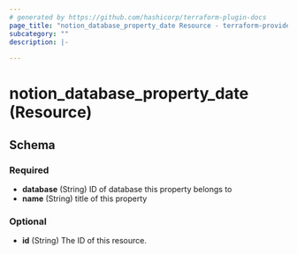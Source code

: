 ```yaml
---
# generated by https://github.com/hashicorp/terraform-plugin-docs
page_title: "notion_database_property_date Resource - terraform-provider-notion"
subcategory: ""
description: |-
  
---
```


# notion_database_property_date (Resource)





<!-- schema generated by tfplugindocs -->
## Schema

### Required

- **database** (String) ID of database this property belongs to
- **name** (String) title of this property

### Optional

- **id** (String) The ID of this resource.


